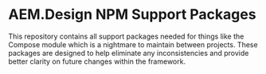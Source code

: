 # AEM.Design NPM Support Packages
This repository contains all support packages needed for things like the Compose module which is a nightmare to maintain between projects. These packages are designed to help eliminate any inconsistencies and provide better clarity on future changes within the framework.

